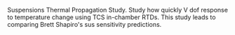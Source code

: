 Suspensions Thermal Propagation Study. Study how quickly V dof response to temperature change using TCS in-chamber RTDs. This study leads to comparing Brett Shapiro's sus sensitivity predictions.
